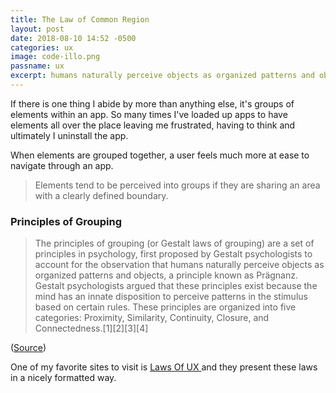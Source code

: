 ```yaml
---
title: The Law of Common Region
layout: post
date: 2018-08-10 14:52 -0500
categories: ux
image: code-illo.png
passname: ux
excerpt: humans naturally perceive objects as organized patterns and objects, a principle known as Prägnanz
---
```


If there is one thing I abide by more than anything else, it's groups of elements within an app.  So many times I've loaded up apps to have elements all over the place leaving me frustrated, having to think and ultimately I uninstall the app.

When elements are grouped together, a user feels much more at ease to navigate through an app.  

> Elements tend to be perceived into groups if they are sharing an area with a clearly defined boundary.

### Principles of Grouping

> The principles of grouping (or Gestalt laws of grouping) are a set of principles in psychology, first proposed by Gestalt psychologists to account for the observation that humans naturally perceive objects as organized patterns and objects, a principle known as Prägnanz. Gestalt psychologists argued that these principles exist because the mind has an innate disposition to perceive patterns in the stimulus based on certain rules. These principles are organized into five categories: Proximity, Similarity, Continuity, Closure, and Connectedness.[1][2][3][4]

([Source](https://en.wikipedia.org/wiki/Principles_of_grouping))

One of my favorite sites to visit is [Laws Of UX ](https://lawsofux.com/) and they present these laws in a nicely formatted way.
